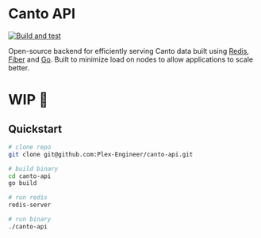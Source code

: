 # Canto API 
[![Build and test](https://github.com/Plex-Engineer/canto-api/actions/workflows/go.yml/badge.svg)](https://github.com/Plex-Engineer/canto-api/actions/workflows/go.yml)

Open-source backend for efficiently serving Canto data built using [Redis](https://github.com/redis/redis), [Fiber](https://github.com/gofiber/fiber) and [Go](https://github.com/golang/go). Built to minimize load on nodes to allow applications to scale better. 

# WIP 🚧

## Quickstart
```bash
# clone repo
git clone git@github.com:Plex-Engineer/canto-api.git

# build binary
cd canto-api
go build

# run redis 
redis-server

# run binary
./canto-api
